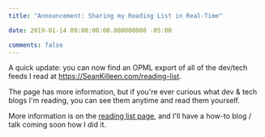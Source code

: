 ```yaml
---
title: "Announcement: Sharing my Reading List in Real-Time"

date: 2019-01-14 09:00:00:00.000000000 -05:00

comments: false
---
```


A quick update: you can now find an OPML export of all of the dev/tech feeds I read at <https://SeanKilleen.com/reading-list>.

The page has more information, but if you're ever curious what dev & tech blogs I'm reading, you can see them anytime and read them yourself.

More information is on the [reading list page](https://SeanKilleen.com/reading-list), and I'll have a how-to blog / talk coming soon how I did it.
